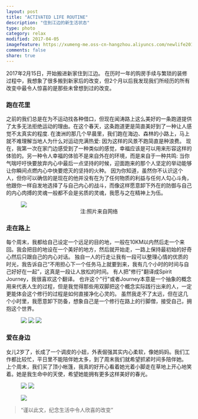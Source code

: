 ```yaml
---
layout: post
title: "ACTIVATED LIFE ROUTINE"
description: "住到江边的新生活状态"
type: photo
category: relax
modified: 2017-04-05
imagefeature: https://xumeng-me.oss-cn-hangzhou.aliyuncs.com/newlife2017/photoswentao-sakura-lane2.jpg?x-oss-process=image/resize,p_100
comments: false
share: true
---
```



2017年2月15日，开始搬进新家住到江边。
在历时一年的购房手续与繁琐的装修过程中，我想象了很多搬到新家后的改变，但2个月以后我发现我们所经历的所有改变中最令人惊喜的是那些未曾想到过的改变。


### 跑在花里

之前的我们总是在为不运动找各种借口，但现在闻涛路上这么美好的一条跑道提供了太多无法拒绝运动的理由。在这个春天，这条跑道更是简直美好到了一种让人感觉不太真实的程度.
在澳洲的那几个早晨里，我们跑在海边、森林的小路上，马上就不难理解当地人为什么对运动充满热爱: 因为这样的风景不跑简直是种浪费。
现在，我第一次在家门边感受到了一种类似的感觉，幸福应该是可以用来形容这样的体验的。另一种令人幸福的体验不是来自外在的环境，而是来自于一种共鸣: 当你气喘吁吁快要放弃内心中最后一点坚持的时候，迎面跑来的那个人坚定的举动能够让你瞬间点燃内心中快要熄灭的坚持的火种。
因为你知道，虽然你不认识这个人，但你可以确信的是现在的他并没有在为了任何物质的利益与任何人勾心斗角，他跟你一样自发地选择了与自己内心的战斗，而像这样愿意卸下外在的防御与自己的内心肉搏的灵魂一般都不会是劣质的灵魂，我愿与之在精神上为伍。

<figure>
	<a href="https://xumeng-me.oss-cn-hangzhou.aliyuncs.com/newlife2017/photoswentao-sakura-lane2.jpg?x-oss-process=image/resize,p_100"><img src="https://xumeng-me.oss-cn-hangzhou.aliyuncs.com/newlife2017/photoswentao-sakura-lane2.jpg?x-oss-process=image/resize,p_100"></a>
	<center>注:照片来自网络</center>
</figure>

### 走在路上

每个周末，我都给自己设定一个远足的目的地，一般在10KM以内然后走一个来回。我会把目的地设在一个美好的地方，然后就开始走，一路上保持最初始的好奇心然后只跟自己的内心对话。
独自一人的行走让我有一段可以整理心情的优质的时光，我告诉自己“不用担心下一个任务马上就要到来，我有几个小时的时间与自己好好在一起”，这真是一段让人放松的时间。
有人把"修行"翻译成Spirit Journey，我很喜欢这个翻译。
也许这个"行"或者Journey本意是一个抽象的概念用来代表人生的过程，但是我觉得那些用双脚把这个概念实际践行出来的人，一定更能体会这个修行的过程是如何直接净化心灵的。
虽然我走不了太远，但在这几个小时里，我愿意卸下防备，想象自己是一个修行在路上的行脚僧，接受自己，拥抱这个世界。

<figure class="third">
	<a href="https://xumeng-me.oss-cn-hangzhou.aliyuncs.com/newlife2017/photosIMG_5727.PNG"><img src="https://xumeng-me.oss-cn-hangzhou.aliyuncs.com/newlife2017/photosIMG_5727.PNG?x-oss-process=image/resize,p_80"></a>
	<a href="https://xumeng-me.oss-cn-hangzhou.aliyuncs.com/newlife2017/photosIMG_6055.PNG"><img src="https://xumeng-me.oss-cn-hangzhou.aliyuncs.com/newlife2017/photosIMG_6055.PNG?x-oss-process=image/resize,p_80"></a>
	<a href="https://xumeng-me.oss-cn-hangzhou.aliyuncs.com/newlife2017/photosIMG_5855.PNG"><img src="https://xumeng-me.oss-cn-hangzhou.aliyuncs.com/newlife2017/photosIMG_5855.PNG?x-oss-process=image/resize,p_80"></a>
</figure>


### 爱在身边

女儿2岁了，长成了一个调皮的小妞，外表倔强其实内心柔软，像她妈妈。我们工作都比较忙，平日里不能陪伴她太多，到了周末我们就希望抓紧时间多陪伴她。
上个周末，我们买了顶小帐篷，我真的好开心看着她光着小脚走在草地上开心地笑着。她是我生命中的天使，希望她能拥有更多这样美好的春光。

<figure class="half">
	<a href="https://xumeng-me.oss-cn-hangzhou.aliyuncs.com/newlife2017/photosFullSizeRender%203.jpg"><img src="https://xumeng-me.oss-cn-hangzhou.aliyuncs.com/newlife2017/photosFullSizeRender%203.jpg?x-oss-process=image/resize,p_80"></a>
	<a href="https://xumeng-me.oss-cn-hangzhou.aliyuncs.com/newlife2017/photosFullSizeRender%202.jpg"><img src="https://xumeng-me.oss-cn-hangzhou.aliyuncs.com/newlife2017/photosFullSizeRender%202.jpg?x-oss-process=image/resize,p_80"></a>
</figure>

<figure>
	<a href="https://xumeng-me.oss-cn-hangzhou.aliyuncs.com/newlife2017/photosIMG_5190.jpg"><img src="https://xumeng-me.oss-cn-hangzhou.aliyuncs.com/newlife2017/photosIMG_5190.jpg?x-oss-process=image/resize,p_80"></a>
</figure>

> “谨以此文，纪念生活中令人欣喜的改变”